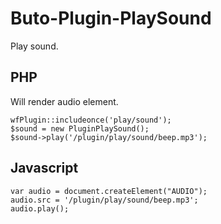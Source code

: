 # Buto-Plugin-PlaySound
Play sound.

## PHP
Will render audio element.
```
wfPlugin::includeonce('play/sound');
$sound = new PluginPlaySound();
$sound->play('/plugin/play/sound/beep.mp3');
```

## Javascript
```
var audio = document.createElement("AUDIO");
audio.src = '/plugin/play/sound/beep.mp3';
audio.play();
```

